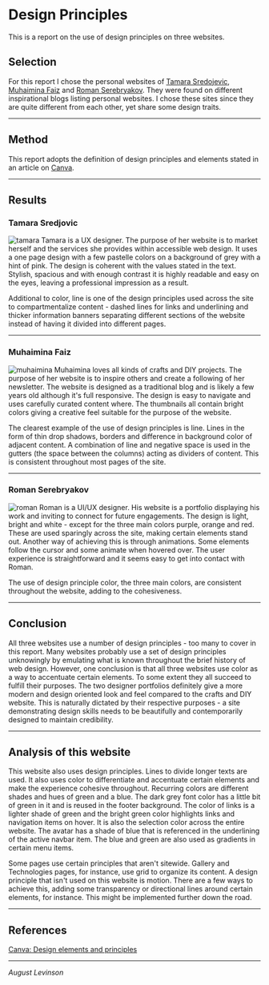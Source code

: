 Design Principles
=======================

This is a report on the use of design principles on three websites.

Selection
-----------------------

For this report I chose the personal websites of [Tamara Sredojevic](https://www.iamtamara.design/), [Muhaimina Faiz](https://www.thecraftaholicwitch.com/) and [Roman Serebryakov](https://www.roman-loves.design/). They were found on different inspirational blogs listing personal websites. I chose these sites since they are quite different from each other, yet share some design traits.

---

Method
-----------------------
This report adopts the definition of design principles and elements stated in an article on <a href="https://www.canva.com/learn/design-elements-principles/">Canva</a>.

---
Results
-----------------------

### Tamara Sredjovic
<img src="%assets_url%/img/tamara.png" alt="tamara" class="screenshot-full">
Tamara is a UX designer. The purpose of her website is to market herself and the services she provides within accessible web design.
It uses a one page design with a few pastelle colors on a background of grey with a hint of pink.
The design is coherent with the values stated in the text. Stylish, spacious and with enough contrast it is highly readable and easy on the eyes, leaving a professional impression as a result.

Additional to color, line is one of the design principles used across the site to compartmentalize content - dashed lines for links and underlining and thicker information banners separating different sections of the website instead of having it divided into different pages.

---

### Muhaimina Faiz
<img src="%assets_url%/img/muhaimina.png" alt="muhaimina" class="screenshot-full">
Muhaimina loves all kinds of crafts and DIY projects. The purpose of her website is to inspire others and create a following of her newsletter.
The website is designed as a traditional blog and is likely a few years old although it's full responsive. The design is easy to navigate and uses carefully curated content where. The thumbnails all contain bright colors giving a creative feel suitable for the purpose of the website. 

The clearest example of the use of design principles is line. Lines in the form of thin drop shadows, borders and difference in background color of adjacent content. A combination of line and negative space is used in the gutters (the space between the columns) acting as dividers of content. This is consistent throughout most pages of the site.

---

### Roman Serebryakov
<img src="%assets_url%/img/roman.png" alt="roman" class="screenshot-full">
Roman is a UI/UX designer. His website is a portfolio displaying his work and inviting to connect for future engagements.
The design is light, bright and white - except for the three main colors purple, orange and red. These are used sparingly across the site, making certain elements stand out. Another way of achieving this is through animations. Some elements follow the cursor and some animate when hovered over. 
The user experience is straightforward and it seems easy to get into contact with Roman. 

The use of design principle color, the three main colors, are consistent throughout the website, adding to the cohesiveness.

---

Conclusion
-----------------------
All three websites use a number of design principles - too many to cover in this report. Many websites probably use a set of design principles unknowingly by emulating what is known throughout the brief history of web design. However, one conclusion is that all three websites use color as a way to accentuate certain elements. To some extent they all succeed to fulfill their purposes. The two designer portfolios definitely give a more modern and design oriented look and feel compared to the crafts and DIY website. This is naturally dictated by their respective purposes - a site demonstrating design skills needs to be beautifully and contemporarily designed to maintain credibility.


---

Analysis of this website
-----------------------
This website also uses design principles. Lines to divide longer texts are used. It also uses color to differentiate and accentuate certain elements and make the experience cohesive throughout. Recurring colors are different shades and hues of green and a blue. The dark grey font color has a little bit of green in it and is reused in the footer background. The color of links is a lighter shade of green and the bright green color highlights links and navigation items on hover. It is also the selection color across the entire website. The avatar has a shade of blue that is referenced in the underlining of the active navbar item. The blue and green are also used as gradients in certain menu items.

Some pages use certain principles that aren't sitewide. Gallery and Technologies pages, for instance, use grid to organize its content. A design principle that isn't used on this website is motion. There are a few ways to achieve this, adding some transparency or directional lines around certain elements, for instance. This might be implemented further down the road.

---

References
-----------------------

<a href="https://www.canva.com/learn/design-elements-principles/">Canva: Design elements and principles</a>

---

_August Levinson_